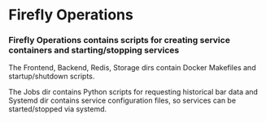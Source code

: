 # Firefly Operations
### Firefly Operations contains scripts for creating service containers and starting/stopping services

The Frontend, Backend, Redis, Storage dirs contain Docker Makefiles and startup/shutdown scripts. 

The Jobs dir contains Python scripts for requesting historical bar data and Systemd dir contains service configuration files, so services can be started/stopped via systemd.
